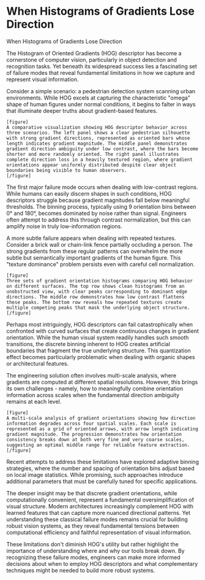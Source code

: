 # When Histograms of Gradients Lose Direction

When Histograms of Gradients Lose Direction

The Histogram of Oriented Gradients (HOG) descriptor has become a cornerstone of computer vision, particularly in object detection and recognition tasks. Yet beneath its widespread success lies a fascinating set of failure modes that reveal fundamental limitations in how we capture and represent visual information.

Consider a simple scenario: a pedestrian detection system scanning urban environments. While HOG excels at capturing the characteristic "omega" shape of human figures under normal conditions, it begins to falter in ways that illuminate deeper truths about gradient-based features.

```
[figure]
A comparative visualization showing HOG descriptor behavior across three scenarios. The left panel shows a clear pedestrian silhouette with strong gradient directions, represented as oriented bars whose length indicates gradient magnitude. The middle panel demonstrates gradient direction ambiguity under low contrast, where the bars become shorter and more randomly oriented. The right panel illustrates complete direction loss in a heavily textured region, where gradient orientations appear uniformly distributed despite clear object boundaries being visible to human observers.
[/figure]
```

The first major failure mode occurs when dealing with low-contrast regions. While humans can easily discern shapes in such conditions, HOG descriptors struggle because gradient magnitudes fall below meaningful thresholds. The binning process, typically using 9 orientation bins between 0° and 180°, becomes dominated by noise rather than signal. Engineers often attempt to address this through contrast normalization, but this can amplify noise in truly low-information regions.

A more subtle failure appears when dealing with repeated textures. Consider a brick wall or chain-link fence partially occluding a person. The strong gradients from these regular patterns can overwhelm the more subtle but semantically important gradients of the human figure. This "texture dominance" problem persists even with careful cell normalization.

```
[figure]
Three sets of gradient orientation histograms comparing HOG behavior on different surfaces. The top row shows clean histograms from an unobstructed view, with clear peaks corresponding to dominant edge directions. The middle row demonstrates how low contrast flattens these peaks. The bottom row reveals how repeated textures create multiple competing peaks that mask the underlying object structure.
[/figure]
```

Perhaps most intriguingly, HOG descriptors can fail catastrophically when confronted with curved surfaces that create continuous changes in gradient orientation. While the human visual system readily handles such smooth transitions, the discrete binning inherent to HOG creates artificial boundaries that fragment the true underlying structure. This quantization effect becomes particularly problematic when dealing with organic shapes or architectural features.

The engineering solution often involves multi-scale analysis, where gradients are computed at different spatial resolutions. However, this brings its own challenges - namely, how to meaningfully combine orientation information across scales when the fundamental direction ambiguity remains at each level.

```
[figure]
A multi-scale analysis of gradient orientations showing how direction information degrades across four spatial scales. Each scale is represented as a grid of oriented arrows, with arrow length indicating gradient magnitude. The progression demonstrates how orientation consistency breaks down at both very fine and very coarse scales, suggesting an optimal middle range for reliable feature extraction.
[/figure]
```

Recent attempts to address these limitations have explored adaptive binning strategies, where the number and spacing of orientation bins adjust based on local image statistics. While promising, such approaches introduce additional parameters that must be carefully tuned for specific applications.

The deeper insight may be that discrete gradient orientations, while computationally convenient, represent a fundamental oversimplification of visual structure. Modern architectures increasingly complement HOG with learned features that can capture more nuanced directional patterns. Yet understanding these classical failure modes remains crucial for building robust vision systems, as they reveal fundamental tensions between computational efficiency and faithful representation of visual information.

These limitations don't diminish HOG's utility but rather highlight the importance of understanding where and why our tools break down. By recognizing these failure modes, engineers can make more informed decisions about when to employ HOG descriptors and what complementary techniques might be needed to build more robust systems.